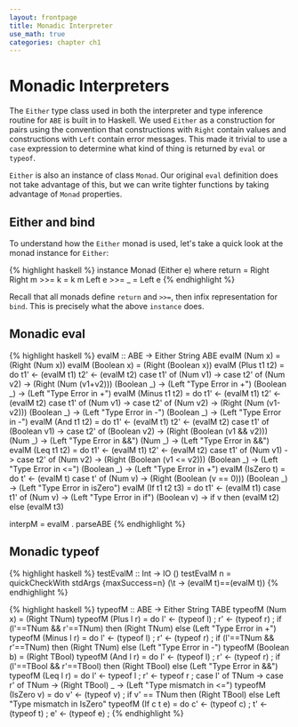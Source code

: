 ```yaml
---
layout: frontpage
title: Monadic Interpreter
use_math: true
categories: chapter ch1
---
```


$$
\newcommand\calc{\mathsf{calc}\;}
\newcommand\parse{\mathsf{parse}\;}
\newcommand\typeof{\mathsf{typeof}\;}
\newcommand\interp{\mathsf{interp}\;}
\newcommand\eval{\mathsf{eval}\;}
\newcommand\NUM{\mathsf{NUM}\;}
\newcommand\ID{\mathsf{ID}\;}
\newcommand\iif{\mathsf{if}\;}
\newcommand\tthen{\;\mathsf{then}\;}
\newcommand\eelse{\;\mathsf{else}\;}
\newcommand\iisZero{\mathsf{isZero}\;}
\newcommand\bbind{\mathsf{bind}\;}
\newcommand\iin{\mathsf{in}\;}
\newcommand\aand{\;\mathsf{\&\&}\;}
\newcommand\lleq{\;\mathtt{<=}\;}
\newcommand\ttrue{\;\mathsf{true}}
\newcommand\ffalse{\;\mathsf{false}}
\newcommand\tnum{\;\mathsf{TNum}}
\newcommand\tbool{\;\mathsf{TBool}}
$$

# Monadic Interpreters

The `Either` type class used in both the interpreter and type inference routine for `ABE` is built in to Haskell.  We used `Either` as a construction for pairs using the convention that constructions with `Right` contain values and constructions with `Left` contain error messages.  This made it trivial to use a `case` expression to determine what kind of thing is returned by `eval` or `typeof`.

`Either` is also an instance of class `Monad`.  Our original `eval` definition does not take advantage of this, but we can write tighter functions by taking advantage of `Monad` properties.

## Either and bind

To understand how the `Either` monad is used, let's take a quick look at the monad instance for `Either`:

{% highlight haskell %}
instance Monad (Either e) where
        return = Right
        Right m >>= k = k m
        Left e  >>= _ = Left e
{% endhighlight %}

Recall that all monads define `return` and `>>=`, then infix representation for `bind`.  This is precisely what the above `instance` does.

## Monadic eval

{% highlight haskell %}
evalM :: ABE -> Either String ABE
evalM (Num x) = (Right (Num x))
evalM (Boolean x) = (Right (Boolean x))
evalM (Plus t1 t2) = do
  t1' <- (evalM t1)
  t2' <- (evalM t2)
  case t1' of
    (Num v1) -> case t2' of
                  (Num v2) -> (Right (Num (v1+v2)))
                  (Boolean _) -> (Left "Type Error in +")
    (Boolean _) -> (Left "Type Error in +")
evalM (Minus t1 t2) = do
  t1' <- (evalM t1)
  t2' <- (evalM t2)
  case t1' of
    (Num v1) -> case t2' of
                  (Num v2) -> (Right (Num (v1-v2)))
                  (Boolean _) -> (Left "Type Error in -")
    (Boolean _) -> (Left "Type Error in -")
evalM (And t1 t2) = do
  t1' <- (evalM t1)
  t2' <- (evalM t2)
  case t1' of
    (Boolean v1) -> case t2' of
                  (Boolean v2) -> (Right (Boolean (v1 && v2)))
                  (Num _) -> (Left "Type Error in &&")
    (Num _) -> (Left "Type Error in &&")
evalM (Leq t1 t2) = do
  t1' <- (evalM t1)
  t2' <- (evalM t2)
  case t1' of
    (Num v1) -> case t2' of
                  (Num v2) -> (Right (Boolean (v1 <= v2)))
                  (Boolean _) -> (Left "Type Error in <=")
    (Boolean _) -> (Left "Type Error in +")
evalM (IsZero t) = do
  t' <- (evalM t)
  case t' of
    (Num v) -> (Right (Boolean (v == 0)))
    (Boolean _) -> (Left "Type Error in isZero")
evalM (If t1 t2 t3) = do
  t1' <- (evalM t1)
  case t1' of
    (Num v) -> (Left "Type Error in if")
    (Boolean v) ->  if v then (evalM t2) else (evalM t3)

interpM = evalM . parseABE
{% endhighlight %}

## Monadic typeof

{% highlight haskell %}
testEvalM :: Int -> IO ()
testEvalM n = quickCheckWith stdArgs {maxSuccess=n}
  (\t -> (evalM t)==(evalM t))
{% endhighlight %}

{% highlight haskell %}
typeofM :: ABE -> Either String TABE
typeofM (Num x) = (Right TNum)
typeofM (Plus l r) = do
  l' <- (typeof l) ;
  r' <- (typeof r) ;
  if (l'==TNum && r'==TNum) then (Right TNum) else (Left "Type Error in +")
typeofM (Minus l r) = do
  l' <- (typeof l) ;
  r' <- (typeof r) ;
  if (l'==TNum && r'==TNum) then (Right TNum) else (Left "Type Error in -")
typeofM (Boolean b) = (Right TBool)
typeofM (And l r) = do
  l' <- (typeof l) ;
  r' <- (typeof r) ;
  if (l'==TBool && r'==TBool) then (Right TBool) else (Left "Type Error in &&")
typeofM (Leq l r) = do
  l' <- typeof l ;
  r' <- typeof r ;
  case l' of
    TNum -> case r' of
              TNum -> (Right TBool)
              _ -> (Left "Type mismatch in <=")
typeofM (IsZero v) = do
  v' <- (typeof v) ;
  if v' == TNum then (Right TBool) else Left "Type mismatch in IsZero"
typeofM (If c t e) = do
  c' <- (typeof c) ;
  t' <- (typeof t) ;
  e' <- (typeof e) ;
{% endhighlight %}
